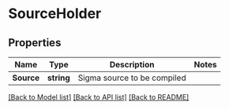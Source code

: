 # SourceHolder

## Properties

Name | Type | Description | Notes
------------ | ------------- | ------------- | -------------
**Source** | **string** | Sigma source to be compiled | 

[[Back to Model list]](../README.md#documentation-for-models) [[Back to API list]](../README.md#documentation-for-api-endpoints) [[Back to README]](../README.md)


